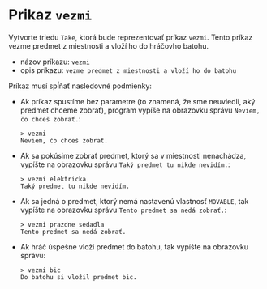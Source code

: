 # Prikaz `vezmi`

Vytvorte triedu `Take`, ktorá bude reprezentovať príkaz `vezmi`. Tento príkaz vezme predmet z miestnosti a vloží ho
do hráčovho batohu.

* názov príkazu: `vezmi`
* opis príkazu: `vezme predmet z miestnosti a vloží ho do batohu`

Príkaz musí spĺňať nasledovné podmienky:

   * Ak príkaz spustíme bez parametre (to znamená, že sme neuviedli, aký predmet chceme zobrať), program vypíše na
     obrazovku správu `Neviem, čo chceš zobrať.`:

      ```
      > vezmi
      Neviem, čo chceš zobrať.
      ```

   * Ak sa pokúsime zobrať predmet, ktorý sa v miestnosti nenachádza, vypíšte na obrazovku správu `Taký predmet tu
     nikde nevidím.`:

     ```
     > vezmi elektricka
     Taký predmet tu nikde nevidím.
     ```

   * Ak sa jedná o predmet, ktorý nemá nastavenú vlastnosť `MOVABLE`, tak vypíšte na obrazovku správu `Tento predmet
     sa nedá zobrať.`:

     ```
     > vezmi prazdne sedadla
     Tento predmet sa nedá zobrať.
     ```

   * Ak hráč úspešne vloží predmet do batohu, tak vypíšte na obrazovku správu:

     ```
     > vezmi bic
     Do batohu si vložil predmet bic.
     ```
